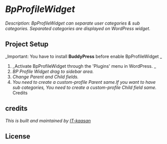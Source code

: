 # _BpProfileWidget_

_Description: BpProfileWidget can separate user categories & sub categories.
Separated categories are displayed on WordPress widget._

## Project Setup

_Important: You have to install __BuddyPress__ before enable BpProfileWidget _ 

1. _Activate BpProfileWidget through the 'Plugins' menu in WordPress. _
2. _BP Profile Widget drag to sidebar area._
3. _Change Parent and Child fields._
4. _You need to create a custom-profile Parent same.If you want to have sub categories, You need to create a custom-profile Child field same._
Credits

## credits
_This is built and maintained by [IT-kaasan](http://www.kaasan.info/)_

## License
